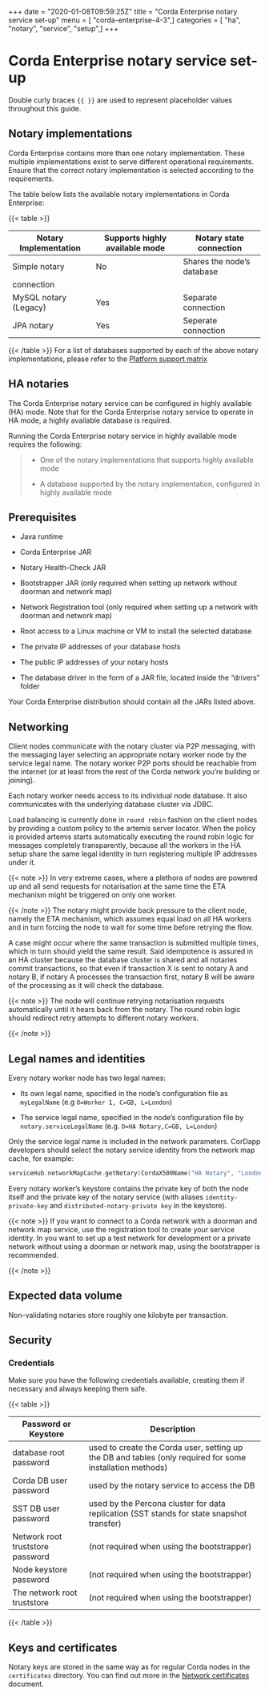 +++
date = "2020-01-08T09:59:25Z"
title = "Corda Enterprise notary service set-up"
menu = [ "corda-enterprise-4-3",]
categories = [ "ha", "notary", "service", "setup",]
+++


# Corda Enterprise notary service set-up

Double curly braces `{{ }}` are used to represent placeholder values throughout this guide.


## Notary implementations

Corda Enterprise contains more than one notary implementation. These multiple implementations exist to
                serve different operational requirements. Ensure that the correct notary implementation is selected
                according to the requirements.

The table below lists the available notary implementations in Corda Enterprise:


{{< table >}}

|Notary Implementation|Supports highly available mode|Notary state connection|
|-------------------------|--------------------------------|-----------------------------|
|Simple notary|No|Shares the node’s database
                                    connection|
|MySQL notary (Legacy)|Yes|Separate connection|
|JPA notary|Yes|Seperate connection|

{{< /table >}}
For a list of databases supported by each of the above notary implementations, please refer to the [Platform support matrix](../platform-support-matrix.md)


## HA notaries

The Corda Enterprise notary service can be configured in highly available (HA) mode. Note that for the
                Corda Enterprise notary service to operate in HA mode, a highly available database is required.

Running the Corda Enterprise notary service in highly available mode requires the following:

> 
> 
> * One of the notary implementations that supports highly available mode
> 
> 
> * A database supported by the notary implementation, configured in highly available mode
> 
> 

## Prerequisites


* Java runtime


* Corda Enterprise JAR


* Notary Health-Check JAR


* Bootstrapper JAR (only required when setting up network without doorman and network map)


* Network Registration tool (only required when setting up a network with doorman and network map)


* Root access to a Linux machine or VM to install the selected database


* The private IP addresses of your database hosts


* The public IP addresses of your notary hosts


* The database driver in the form of a JAR file, located inside the “drivers” folder


Your Corda Enterprise distribution should contain all the JARs listed above.


## Networking

Client nodes communicate with the notary cluster via P2P messaging, with the messaging layer
                selecting an appropriate notary worker node by the service legal name. The notary worker P2P ports
                should be reachable from the internet (or at least from the rest of the Corda network you’re
                building or joining).

Each notary worker needs access to its individual node database. It also communicates with the
                underlying database cluster via JDBC.

Load balancing is currently done in `round robin` fashion on the client nodes by providing a custom
                policy to the artemis server locator. When the policy is provided artemis starts automatically
                executing the round robin logic for messages completely transparently, because all the workers in the HA setup
                share the same legal identity in turn registering multiple IP addresses under it.


{{< note >}}
In very extreme cases, where a plethora of nodes are powered up and all send requests for notarisation
                    at the same time the ETA mechanism might be triggered on only one worker.

{{< /note >}}
The notary might provide back pressure to the client node, namely the ETA mechanism, which assumes equal load on all HA workers
                and in turn forcing the node to wait for some time before retrying the flow.

A case might occur where the same transaction is submitted multiple times, which in turn should yield
                the same result. Said idempotence is assured in an HA cluster because the database cluster is shared
                and all notaries commit transactions, so that even if transaction X is sent to notary A and notary B,
                if notary A processes the transaction first, notary B will be aware of the processing as it will check
                the database.


{{< note >}}
The node will continue retrying notarisation requests automatically until it hears back from the notary. The round
                    robin logic should redirect retry attempts to different notary workers.

{{< /note >}}

## Legal names and identities

Every notary worker node has two legal names:


* Its own legal name, specified in the node’s configuration file as `myLegalName` (e.g `O=Worker 1, C=GB, L=London`)


* The service legal name, specified in the node’s configuration file by `notary.serviceLegalName` (e.g. `O=HA Notary,C=GB, L=London`)


Only the service legal name is included in the network parameters. CorDapp developers should
                select the notary service identity from the network map cache, for example:

```kotlin
serviceHub.networkMapCache.getNotary(CordaX500Name("HA Notary", "London", "GB"))
```
Every notary worker’s keystore contains the private key of both the node itself and the
                private key of the notary service (with aliases `identity-private-key` and
                `distributed-notary-private key` in the keystore).


{{< note >}}
If you want to connect to a Corda network with a doorman and network map service,
                    use the registration tool to create your service identity. In you want to set up a test network
                    for development or a private network without using a doorman or network map, using the
                    bootstrapper is recommended.

{{< /note >}}

## Expected data volume

Non-validating notaries store roughly one kilobyte per transaction.


## Security


### Credentials

Make sure you have the following credentials available, creating them if necessary and always
                    keeping them safe.


{{< table >}}

|Password or Keystore|Description|
|--------------------------------|------------------------------------------------------------------------------------------------------------|
|database root password|used to create the Corda user, setting up the DB and tables (only required for some installation methods)|
|Corda DB user password|used by the notary service to access the DB|
|SST DB user password|used by the Percona cluster for data replication (SST stands for state snapshot transfer)|
|Network root truststore password|(not required when using the bootstrapper)|
|Node keystore password|(not required when using the bootstrapper)|
|The network root truststore|(not required when using the bootstrapper)|

{{< /table >}}

## Keys and certificates

Notary keys are stored in the same way as for regular Corda nodes in the `certificates`
                directory. You can find out more in the [Network certificates](../permissioning.md) document.


